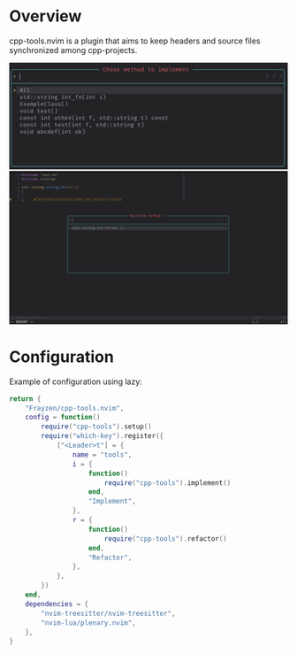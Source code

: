 # Overview

cpp-tools.nvim is a plugin that aims to keep headers and source files synchronized among cpp-projects.

![Implement example](images/implement.png)
![Refactor example](images/refactor.png)

# Configuration

Example of configuration using lazy:

```lua
return {
    "Frayzen/cpp-tools.nvim",
    config = function()
        require("cpp-tools").setup()
        require("which-key").register({
            ["<Leader>t"] = {
                name = "tools",
                i = {
                    function()
                        require("cpp-tools").implement()
                    end,
                    "Implement",
                },
                r = {
                    function()
                        require("cpp-tools").refactor()
                    end,
                    "Refactor",
                },
            },
        })
    end,
    dependencies = {
        "nvim-treesitter/nvim-treesitter",
        "nvim-lua/plenary.nvim",
    },
}
```
